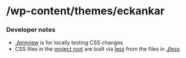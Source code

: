 # /wp-content/themes/eckankar

### Developer notes

- [<b>./</b>preview](./preview) is for locally testing CSS changes
- CSS files in the [project root](./) are built via [less](http://lesscss.org) from the files in [<b>./</b>less](./less)